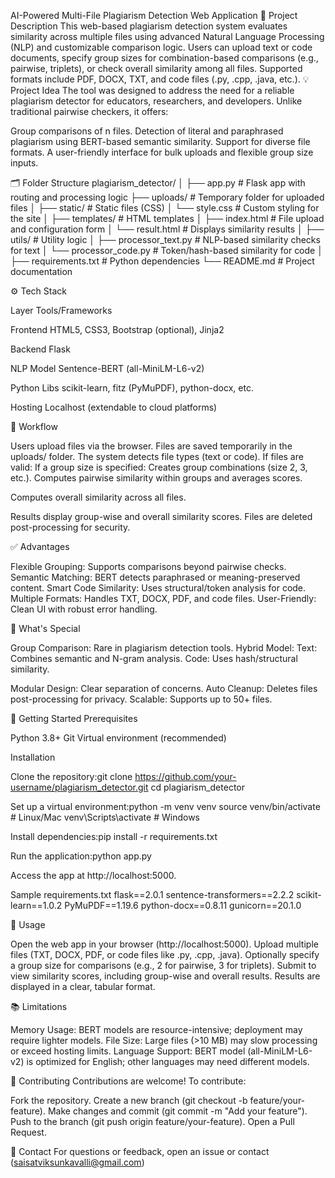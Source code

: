 AI-Powered Multi-File Plagiarism Detection Web Application
📄 Project Description
This web-based plagiarism detection system evaluates similarity across multiple files using advanced Natural Language Processing (NLP) and customizable comparison logic. Users can upload text or code documents, specify group sizes for combination-based comparisons (e.g., pairwise, triplets), or check overall similarity among all files. Supported formats include PDF, DOCX, TXT, and code files (.py, .cpp, .java, etc.).
💡 Project Idea
The tool was designed to address the need for a reliable plagiarism detector for educators, researchers, and developers. Unlike traditional pairwise checkers, it offers:

Group comparisons of n files.
Detection of literal and paraphrased plagiarism using BERT-based semantic similarity.
Support for diverse file formats.
A user-friendly interface for bulk uploads and flexible group size inputs.

🗂️ Folder Structure
plagiarism_detector/
│
├── app.py                   # Flask app with routing and processing logic
├── uploads/                 # Temporary folder for uploaded files
│
├── static/                  # Static files (CSS)
│   └── style.css            # Custom styling for the site
│
├── templates/               # HTML templates
│   ├── index.html           # File upload and configuration form
│   └── result.html          # Displays similarity results
│
├── utils/                   # Utility logic
│   ├── processor_text.py    # NLP-based similarity checks for text
│   └── processor_code.py    # Token/hash-based similarity for code
│
├── requirements.txt         # Python dependencies
└── README.md                # Project documentation

⚙️ Tech Stack



Layer
Tools/Frameworks



Frontend
HTML5, CSS3, Bootstrap (optional), Jinja2


Backend
Flask


NLP Model
Sentence-BERT (all-MiniLM-L6-v2)


Python Libs
scikit-learn, fitz (PyMuPDF), python-docx, etc.


Hosting
Localhost (extendable to cloud platforms)


🔄 Workflow

Users upload files via the browser.
Files are saved temporarily in the uploads/ folder.
The system detects file types (text or code).
If files are valid:
If a group size is specified:
Creates group combinations (size 2, 3, etc.).
Computes pairwise similarity within groups and averages scores.


Computes overall similarity across all files.


Results display group-wise and overall similarity scores.
Files are deleted post-processing for security.

✅ Advantages

Flexible Grouping: Supports comparisons beyond pairwise checks.
Semantic Matching: BERT detects paraphrased or meaning-preserved content.
Smart Code Similarity: Uses structural/token analysis for code.
Multiple Formats: Handles TXT, DOCX, PDF, and code files.
User-Friendly: Clean UI with robust error handling.

🌟 What's Special

Group Comparison: Rare in plagiarism detection tools.
Hybrid Model:
Text: Combines semantic and N-gram analysis.
Code: Uses hash/structural similarity.


Modular Design: Clear separation of concerns.
Auto Cleanup: Deletes files post-processing for privacy.
Scalable: Supports up to 50+ files.

🚀 Getting Started
Prerequisites

Python 3.8+
Git
Virtual environment (recommended)

Installation

Clone the repository:git clone https://github.com/your-username/plagiarism_detector.git
cd plagiarism_detector


Set up a virtual environment:python -m venv venv
source venv/bin/activate  # Linux/Mac
venv\Scripts\activate     # Windows


Install dependencies:pip install -r requirements.txt


Run the application:python app.py


Access the app at http://localhost:5000.

Sample requirements.txt
flask==2.0.1
sentence-transformers==2.2.2
scikit-learn==1.0.2
PyMuPDF==1.19.6
python-docx==0.8.11
gunicorn==20.1.0

📝 Usage

Open the web app in your browser (http://localhost:5000).
Upload multiple files (TXT, DOCX, PDF, or code files like .py, .cpp, .java).
Optionally specify a group size for comparisons (e.g., 2 for pairwise, 3 for triplets).
Submit to view similarity scores, including group-wise and overall results.
Results are displayed in a clear, tabular format.

📚 Limitations

Memory Usage: BERT models are resource-intensive; deployment may require lighter models.
File Size: Large files (>10 MB) may slow processing or exceed hosting limits.
Language Support: BERT model (all-MiniLM-L6-v2) is optimized for English; other languages may need different models.

🤝 Contributing
Contributions are welcome! To contribute:

Fork the repository.
Create a new branch (git checkout -b feature/your-feature).
Make changes and commit (git commit -m "Add your feature").
Push to the branch (git push origin feature/your-feature).
Open a Pull Request.

📧 Contact
For questions or feedback, open an issue or contact (saisatviksunkavalli@gmail.com)

